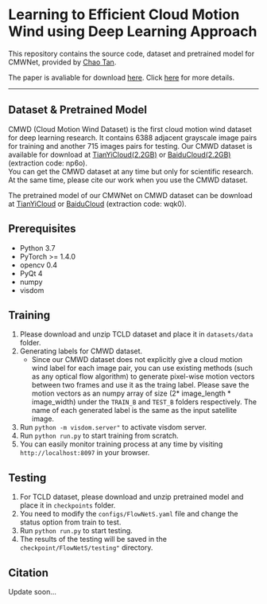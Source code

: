 # Learning to Efficient Cloud Motion Wind using Deep Learning Approach


This repository contains the source code, dataset and pretrained model for CMWNet, provided by [Chao Tan](https://这里放置作者个人主页).

The paper is avaliable for download [here](https://). 
Click [here](https://这里放置论文主页的链接) for more details.


***
## Dataset & Pretrained Model
CMWD (Cloud Motion Wind Dataset) is the first cloud motion wind dataset for deep learning research.
It contains 6388 adjacent grayscale image pairs for training and another 715 images pairs for testing.
Our CMWD dataset is available for download at [TianYiCloud(2.2GB)](https://cloud.189.cn/t/NRbARji2A3Qv) or [BaiduCloud(2.2GB)](https://pan.baidu.com/s/1B-W-OBHuKxqbfJktLqAnJQ) (extraction code: np6o).      
You can get the CMWD dataset at any time but only for scientific research. 
At the same time, please cite our work when you use the CMWD dataset.

The pretrained model of our CMWNet on CMWD dataset can be download at [TianYiCloud](https://cloud.189.cn/t/zyI3iyNZVV7n) or [BaiduCloud](https://pan.baidu.com/s/18kY_Li0myN5P1xgklbKufw) (extraction code: wqk0).

  
## Prerequisites
* Python 3.7
* PyTorch >= 1.4.0
* opencv 0.4
* PyQt 4
* numpy
* visdom


## Training
1. Please download and unzip TCLD dataset and place it in ```datasets/data``` folder.
2. Generating labels for CMWD dataset.
    - Since our CMWD dataset does not explicitly give a cloud motion wind label for each image pair, 
    you can use existing methods (such as any optical flow algorithm) to generate pixel-wise motion vectors between two frames and use it as the traing label.
    Please save the motion vectors as an numpy array of size (2* image_length * image_width) under the ```TRAIN_B``` and ```TEST_B``` folders respectively. 
    The name of each generated label is the same as the input satellite image.
3. Run ```python -m visdom.server"``` to activate visdom server.
4. Run ```python run.py``` to start training from scratch.
5. You can easily monitor training process at any time by visiting ```http://localhost:8097``` in your browser.


## Testing
1. For TCLD dataset, please download and unzip pretrained model and place it in ```checkpoints``` folder.
2. You need to modify the ```configs/FlowNetS.yaml``` file and change the status option from train to test.
3. Run ```python run.py``` to start testing.
4. The results of the testing will be saved in the ```checkpoint/FlowNetS/testing"``` directory.

## Citation

Update soon...



